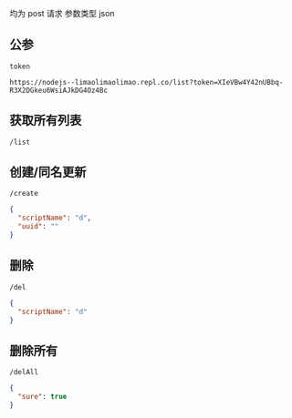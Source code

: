 均为 post 请求
参数类型 json

## 公参

`token`

```
https://nodejs--limaolimaolimao.repl.co/list?token=XIeVBw4Y42nUBbq-R3X2DGkeu6WsiAJkDG4Oz4Bc
```

## 获取所有列表

`/list`

## 创建/同名更新

`/create`

```json
{
  "scriptName": "d",
  "uuid": ""
}
```

## 删除

`/del`

```json
{
  "scriptName": "d"
}
```

## 删除所有

`/delAll`

```json
{
  "sure": true
}
```
